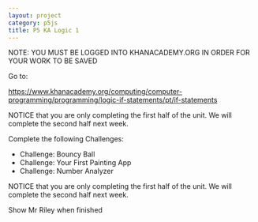 ```yaml
---
layout: project
category: p5js
title: P5 KA Logic 1
---
```


NOTE: YOU MUST BE LOGGED INTO KHANACADEMY.ORG IN ORDER FOR YOUR WORK TO BE SAVED

Go to:

https://www.khanacademy.org/computing/computer-programming/programming/logic-if-statements/pt/if-statements

NOTICE that you are only completing the first half of the unit. We will complete the second half next week.

Complete the following Challenges:

- Challenge: Bouncy Ball
- Challenge: Your First Painting App
- Challenge: Number Analyzer

NOTICE that you are only completing the first half of the unit. We will complete the second half next week.

 

Show Mr Riley when finished
  